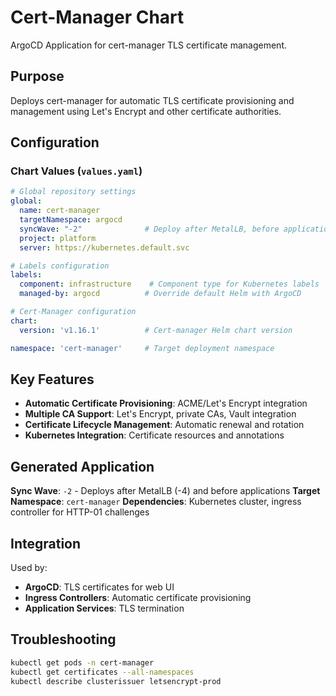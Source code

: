 # Cert-Manager Chart

ArgoCD Application for cert-manager TLS certificate management.

## Purpose

Deploys cert-manager for automatic TLS certificate provisioning and management using Let's Encrypt and other certificate authorities.

## Configuration

### Chart Values (`values.yaml`)

```yaml
# Global repository settings  
global:
  name: cert-manager
  targetNamespace: argocd
  syncWave: "-2"              # Deploy after MetalLB, before applications
  project: platform
  server: https://kubernetes.default.svc

# Labels configuration
labels:
  component: infrastructure    # Component type for Kubernetes labels
  managed-by: argocd          # Override default Helm with ArgoCD

# Cert-Manager configuration
chart:
  version: 'v1.16.1'          # Cert-manager Helm chart version

namespace: 'cert-manager'     # Target deployment namespace
```

## Key Features

- **Automatic Certificate Provisioning**: ACME/Let's Encrypt integration
- **Multiple CA Support**: Let's Encrypt, private CAs, Vault integration
- **Certificate Lifecycle Management**: Automatic renewal and rotation
- **Kubernetes Integration**: Certificate resources and annotations

## Generated Application

**Sync Wave**: `-2` - Deploys after MetalLB (-4) and before applications
**Target Namespace**: `cert-manager`
**Dependencies**: Kubernetes cluster, ingress controller for HTTP-01 challenges

## Integration

Used by:
- **ArgoCD**: TLS certificates for web UI
- **Ingress Controllers**: Automatic certificate provisioning
- **Application Services**: TLS termination

## Troubleshooting

```bash
kubectl get pods -n cert-manager
kubectl get certificates --all-namespaces
kubectl describe clusterissuer letsencrypt-prod
```